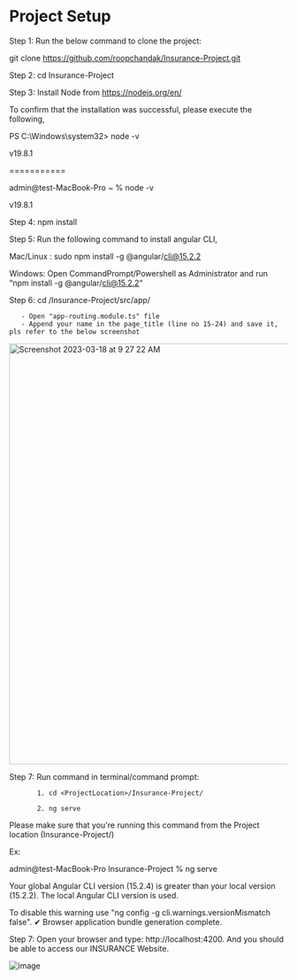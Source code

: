 # Project Setup


Step 1: Run the below command to clone the project: 

git clone https://github.com/roopchandak/Insurance-Project.git 


Step 2: cd Insurance-Project


Step 3: Install Node from https://nodejs.org/en/

To confirm that the installation was successful, please execute the following,

PS C:\Windows\system32> node -v

v19.8.1

===========

admin@test-MacBook-Pro ~ % node -v

v19.8.1


Step 4: npm install


Step 5: Run the following command to install angular CLI,

Mac/Linux : 
  sudo npm install -g @angular/cli@15.2.2  

Windows: 
  Open CommandPrompt/Powershell as Administrator and run “npm install -g @angular/cli@15.2.2“
  
  
Step 6: cd <ProjectLocation>/Insurance-Project/src/app/

       - Open "app-routing.module.ts" file
       - Append your name in the page_title (line no 15-24) and save it, pls refer to the below screenshot
       
<img width="760" alt="Screenshot 2023-03-18 at 9 27 22 AM" src="https://user-images.githubusercontent.com/20028970/226083763-a4066c69-ec61-49ed-b473-151641c195f0.png">


Step 7: Run command in terminal/command prompt: 

           1. cd <ProjectLocation>/Insurance-Project/
           
           2. ng serve 

Please make sure that you're running this command from the Project location (Insurance-Project/)

Ex:

admin@test-MacBook-Pro Insurance-Project % ng serve

Your global Angular CLI version (15.2.4) is greater than your local version (15.2.2). The local Angular CLI version is used.

To disable this warning use "ng config -g cli.warnings.versionMismatch false".
✔ Browser application bundle generation complete.


Step 7: Open your browser and type: http://localhost:4200. And you should be able to access our INSURANCE Website.
  
![image](https://user-images.githubusercontent.com/20028970/226084098-9cd6b5ad-a4dd-42ae-b913-f80f27550434.png)


